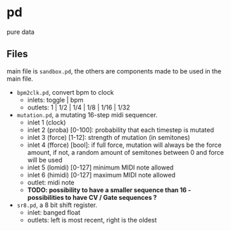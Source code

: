 # pd

pure data

## Files

main file is `sandbox.pd`, the others are components made to be used in the main file.

- `bpm2clk.pd`, convert bpm to clock
  - inlets: toggle | bpm
  - outlets: 1 | 1/2 | 1/4 | 1/8 | 1/16 | 1/32 
- `mutation.pd`, a mutating 16-step midi sequencer.
  - inlet 1 (clock)
  - inlet 2 (proba) [0-100]: probability that each timestep is mutated
  - inlet 3 (force) [1-12]: strength of mutation (in semitones)
  - inlet 4 (fforce) [bool]: if full force, mutation will always be the force amount, if not, a random amount of semitones between 0 and force will be used
  - inlet 5 (lomidi) [0-127] minimum MIDI note allowed
  - inlet 6 (himidi) [0-127] maximum MIDI note allowed
  - outlet: midi note
  - **TODO: possibility to have a smaller sequence than 16 - possibilities to have CV / Gate sequences ?**
- `sr8.pd`, a 8 bit shift register.
  - inlet: banged float
  - outlets: left is most recent, right is the oldest
